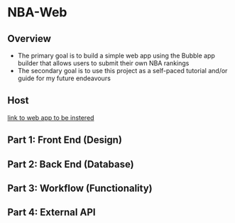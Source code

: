 # NBA-Web
## Overview
* The primary goal is to build a simple web app using the Bubble app builder that allows users to submit their own NBA rankings
* The secondary goal is to use this project as a self-paced tutorial and/or guide for my future endeavours

## Host
[link to web app to be instered]()

## Part 1: Front End (Design)

## Part 2: Back End (Database)

## Part 3: Workflow (Functionality)

## Part 4: External API
